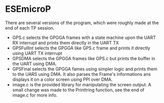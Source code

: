 # ESEmicroP

There are several versions of the program, which were roughly made at the end of each TP session.

 - GPS.c selects the GPGGA frames with a state machine upon the UART RX interrupt and prints them directly in the UART TX
 - GPSFullInt selects the GPGGA like GPS.c frame and prints it directly using UART TX interrupt
 - GPSDMA selects the GPGGA frames like GPS.c but prints the buffer in the UART using DMA.
 - GPSFinal selects the GPGGA fames using simpler logic and prints them to the UARS using DMA. It also parses the Frame's informations ans displays it on a color screen using PPI over DMA.
 - image.c is the provided library for manipulating the screen output. A small change was made to the Printtring function, see the end of image.c for more info.
